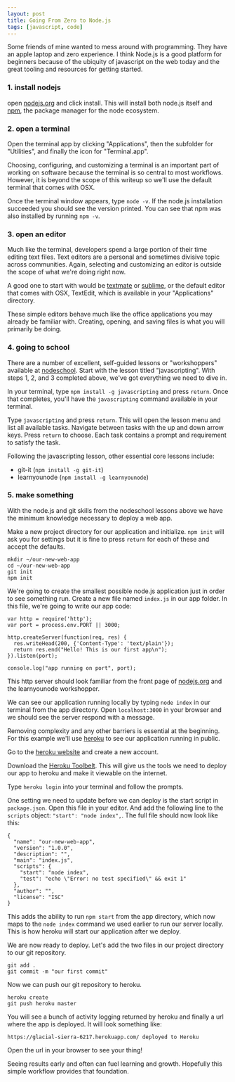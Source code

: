 ```yaml
---
layout: post
title: Going From Zero to Node.js
tags: [javascript, code]
---
```


Some friends of mine wanted to mess around with programming. They have an apple laptop and zero experience. I think Node.js is a good platform for beginners because of the ubiquity of javascript on the web today and the great tooling and resources for getting started.

### 1. install nodejs

open [nodejs.org](http://nodejs.org/) and click install. This will install both node.js itself and [npm](http://npmjs.org/), the package manager for the node ecosystem.

### 2. open a terminal

Open the terminal app by clicking "Applications", then the subfolder for "Utilities", and finally the icon for "Terminal.app".

Choosing, configuring, and customizing a terminal is an important part of working on software because the terminal is so central to most workflows. However, it is beyond the scope of this writeup so we'll use the default terminal that comes with OSX.

Once the terminal window appears, type `node -v`. If the node.js installation succeeded you should see the version printed. You can see that npm was also installed by running `npm -v`.

### 3. open an editor

Much like the terminal, developers spend a large portion of their time editing text files. Text editors are a personal and sometimes divisive topic across communities. Again, selecting and customizing an editor is outside the scope of what we're doing right now.

A good one to start with would be [textmate](http://macromates.com/download) or [sublime](https://www.sublimetext.com/), or the default editor that comes with OSX, TextEdit, which is available in your "Applications" directory.

These simple editors behave much like the office applications you may already be familiar with. Creating, opening, and saving files is what you will primarily be doing.

### 4. going to school

There are a number of excellent, self-guided lessons or "workshoppers" available at [nodeschool](https://nodeschool.io/). Start with the lesson titled "javascripting". With steps 1, 2, and 3 completed above, we've got everything we need to dive in.

In your terminal, type `npm install -g javascripting` and press `return`. Once that completes, you'll have the `javascripting` command available in your terminal.

Type `javascripting` and press `return`. This will open the lesson menu and list all available tasks. Navigate between tasks with the up and down arrow keys. Press `return` to choose. Each task contains a prompt and requirement to satisfy the task.

Following the javascripting lesson, other essential core lessons include:

- git-it (`npm install -g git-it`)
- learnyounode (`npm install -g learnyounode`)


### 5. make something

With the node.js and git skills from the nodeschool lessons above we have the minimum knowledge necessary to deploy a web app.

Make a new project directory for our application and initialize. `npm init` will ask you for settings but it is fine to press `return` for each of these and accept the defaults.

```
mkdir ~/our-new-web-app
cd ~/our-new-web-app
git init
npm init
```

We're going to create the smallest possible node.js application just in order to see something run. Create a new file named `index.js` in our app folder. In this file, we're going to write our app code:

```
var http = require('http');
var port = process.env.PORT || 3000;

http.createServer(function(req, res) {
  res.writeHead(200, {'Content-Type': 'text/plain'});
  return res.end("Hello! This is our first app\n");
}).listen(port);

console.log("app running on port", port);
```

This http server should look familiar from the front page of [nodejs.org](http://nodejs.org) and the learnyounode workshopper.

We can see our application running locally by typing `node index` in our terminal from the app directory. Open `localhost:3000` in your browser and we should see the server respond with a message.

Removing complexity and any other barriers is essential at the beginning. For this example we'll use [heroku](http://heroku.com) to see our application running in public.

Go to the [heroku website](https://www.heroku.com/home) and create a new account.

Download the [Heroku Toolbelt](https://devcenter.heroku.com/articles/getting-started-with-nodejs#set-up). This will give us the tools we need to deploy our app to heroku and make it viewable on the internet.

Type `heroku login` into your terminal and follow the prompts.

One setting we need to update before we can deploy is the start script in `package.json`. Open this file in your editor. And add the following line to the `scripts` object: `"start": "node index",`. The full file should now look like this:

```
{
  "name": "our-new-web-app",
  "version": "1.0.0",
  "description": "",
  "main": "index.js",
  "scripts": {
    "start": "node index",
    "test": "echo \"Error: no test specified\" && exit 1"
  },
  "author": "",
  "license": "ISC"
}

```

This adds the ability to run `npm start` from the app directory, which now maps to the `node index` command we used earlier to run our server locally. This is how heroku will start our application after we deploy.

We are now ready to deploy. Let's add the two files in our project directory to our git repository.

```
git add .
git commit -m "our first commit"
```

Now we can push our git repository to heroku.

```
heroku create
git push heroku master
```

You will see a bunch of activity logging returned by heroku and finally a url where the app is deployed. It will look something like:

```
https://glacial-sierra-6217.herokuapp.com/ deployed to Heroku
```

Open the url in your browser to see your thing!

Seeing results early and often can fuel learning and growth. Hopefully this simple workflow provides that foundation.
